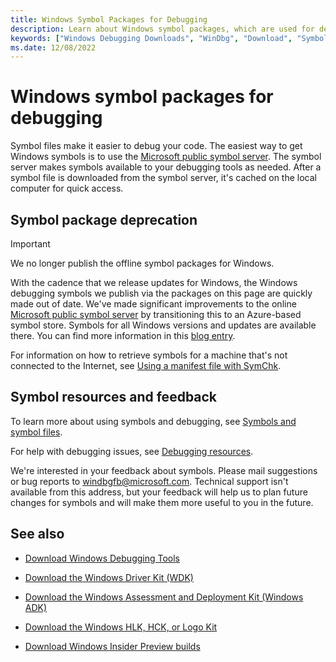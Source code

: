 ```yaml
---
title: Windows Symbol Packages for Debugging
description: Learn about Windows symbol packages, which are used for debugging, and how to get Windows symbols with the Microsoft public symbol server.
keywords: ["Windows Debugging Downloads", "WinDbg", "Download", "Symbols","Download Symbols"]
ms.date: 12/08/2022
---
```


# Windows symbol packages for debugging

Symbol files make it easier to debug your code. The easiest way to get Windows symbols is to use the [Microsoft public symbol server](microsoft-public-symbols.md). The symbol server makes symbols available to your debugging tools as needed. After a symbol file is downloaded from the symbol server, it's cached on the local computer for quick access.

## Symbol package deprecation

> [!IMPORTANT]
> We no longer publish the offline symbol packages for Windows.
>
> With the cadence that we release updates for Windows, the Windows debugging symbols we publish via the packages on this page are quickly made out of date.
> We've made significant improvements to the online [Microsoft public symbol server](microsoft-public-symbols.md) by transitioning this to an Azure-based symbol store. Symbols for all Windows versions and updates are available there.
> You can find more information in this [blog entry](/archive/blogs/windbg/update-on-microsofts-symbol-server).
>
> For information on how to retrieve symbols for a machine that's not connected to the Internet, see [Using a manifest file with SymChk](using-a-manifest-file-with-symchk.md).

## Symbol resources and feedback

To learn more about using symbols and debugging, see [Symbols and symbol files](symbols-and-symbol-files.md).

For help with debugging issues, see [Debugging resources](debugging-resources.md).

We're interested in your feedback about symbols. Please mail suggestions or bug reports to [windbgfb@microsoft.com](mailto:windbgfb@microsoft.com). Technical support isn't available from this address, but your feedback will help us to plan future changes for symbols and will make them more useful to you in the future.

## See also

- [Download Windows Debugging Tools](debugger-download-tools.md)

- [Download the Windows Driver Kit (WDK)](../download-the-wdk.md)

- [Download the Windows Assessment and Deployment Kit (Windows ADK)](/windows-hardware/get-started/adk-install)

- [Download the Windows HLK, HCK, or Logo Kit](/windows-hardware/test/hlk/windows-hardware-lab-kit)

- [Download Windows Insider Preview builds](https://insider.windows.com/)
